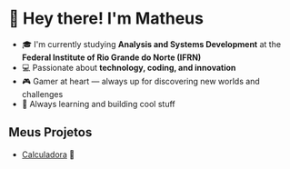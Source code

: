 # 👋 Hey there! I'm Matheus  

- 🎓 I'm currently studying **Analysis and Systems Development** at the **Federal Institute of Rio Grande do Norte (IFRN)**  
- 💻 Passionate about **technology, coding, and innovation**  
- 🎮 Gamer at heart — always up for discovering new worlds and challenges  
- 🚀 Always learning and building cool stuff  


## Meus Projetos

- [Calculadora](https://matheussena45.github.io/My-Projects/Calculadora/index.html) 🔢

